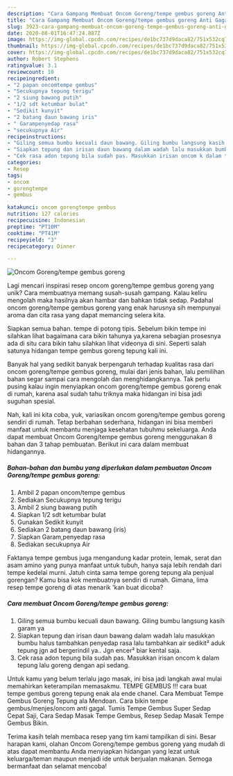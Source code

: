 ```yaml
---
description: "Cara Gampang Membuat Oncom Goreng/tempe gembus goreng Anti Gagal"
title: "Cara Gampang Membuat Oncom Goreng/tempe gembus goreng Anti Gagal"
slug: 3923-cara-gampang-membuat-oncom-goreng-tempe-gembus-goreng-anti-gagal
date: 2020-08-01T16:47:24.887Z
image: https://img-global.cpcdn.com/recipes/de1bc737d9daca82/751x532cq70/oncom-gorengtempe-gembus-goreng-foto-resep-utama.jpg
thumbnail: https://img-global.cpcdn.com/recipes/de1bc737d9daca82/751x532cq70/oncom-gorengtempe-gembus-goreng-foto-resep-utama.jpg
cover: https://img-global.cpcdn.com/recipes/de1bc737d9daca82/751x532cq70/oncom-gorengtempe-gembus-goreng-foto-resep-utama.jpg
author: Robert Stephens
ratingvalue: 3.1
reviewcount: 10
recipeingredient:
- "2 papan oncomtempe gembus"
- "Secukupnya tepung terigu"
- "2 siung bawang putih"
- "1/2 sdt ketumbar bulat"
- "Sedikit kunyit"
- "2 batang daun bawang iris"
- " Garampenyedap rasa"
- "secukupnya Air"
recipeinstructions:
- "Giling semua bumbu kecuali daun bawang. Giling bumbu langsung kasih garam ya"
- "Siapkan tepung dan irisan daun bawang dalam wadah lalu masukkan bumbu halus tambahkan penyedap rasa lalu tambahkan air sedikit² aduk tepung jgn ad bergerindil ya.. Jgn encer² biar kental saja."
- "Cek rasa adon tepung bila sudah pas. Masukkan irisan oncom k dalam tepung lalu goreng dengan api sedang."
categories:
- Resep
tags:
- oncom
- gorengtempe
- gembus

katakunci: oncom gorengtempe gembus 
nutrition: 127 calories
recipecuisine: Indonesian
preptime: "PT10M"
cooktime: "PT41M"
recipeyield: "3"
recipecategory: Dinner

---
```



![Oncom Goreng/tempe gembus goreng](https://img-global.cpcdn.com/recipes/de1bc737d9daca82/751x532cq70/oncom-gorengtempe-gembus-goreng-foto-resep-utama.jpg)

Lagi mencari inspirasi resep oncom goreng/tempe gembus goreng yang unik? Cara membuatnya memang susah-susah gampang. Kalau keliru mengolah maka hasilnya akan hambar dan bahkan tidak sedap. Padahal oncom goreng/tempe gembus goreng yang enak harusnya sih mempunyai aroma dan cita rasa yang dapat memancing selera kita.

Siapkan semua bahan. tempe di potong tipis. Sebelum bikin tempe ini silahkan lihat bagaimana cara bikin tahunya ya,karena sebagian prosesnya ada di situ cara bikin tahu silahkan lihat videonya di sini. Seperti salah satunya hidangan tempe gembus goreng tepung kali ini.

Banyak hal yang sedikit banyak berpengaruh terhadap kualitas rasa dari oncom goreng/tempe gembus goreng, mulai dari jenis bahan, lalu pemilihan bahan segar sampai cara mengolah dan menghidangkannya. Tak perlu pusing kalau ingin menyiapkan oncom goreng/tempe gembus goreng enak di rumah, karena asal sudah tahu triknya maka hidangan ini bisa jadi suguhan spesial.


Nah, kali ini kita coba, yuk, variasikan oncom goreng/tempe gembus goreng sendiri di rumah. Tetap berbahan sederhana, hidangan ini bisa memberi manfaat untuk membantu menjaga kesehatan tubuhmu sekeluarga. Anda dapat membuat Oncom Goreng/tempe gembus goreng menggunakan 8 bahan dan 3 tahap pembuatan. Berikut ini cara dalam membuat hidangannya.

<!--inarticleads1-->

##### Bahan-bahan dan bumbu yang diperlukan dalam pembuatan Oncom Goreng/tempe gembus goreng:

1. Ambil 2 papan oncom/tempe gembus
1. Sediakan Secukupnya tepung terigu
1. Ambil 2 siung bawang putih
1. Siapkan 1/2 sdt ketumbar bulat
1. Gunakan Sedikit kunyit
1. Sediakan 2 batang daun bawang (iris)
1. Siapkan  Garam,penyedap rasa
1. Sediakan secukupnya Air


Faktanya tempe gembus juga mengandung kadar protein, lemak, serat dan asam amino yang punya manfaat untuk tubuh, hanya saja lebih rendah dari tempe kedelai murni. Jatuh cinta sama tempe goreng tepung ala penjual gorengan? Kamu bisa kok membuatnya sendiri di rumah. Gimana, lima resep tempe goreng di atas menarik &#39;kan buat dicoba? 

<!--inarticleads2-->

##### Cara membuat Oncom Goreng/tempe gembus goreng:

1. Giling semua bumbu kecuali daun bawang. Giling bumbu langsung kasih garam ya
1. Siapkan tepung dan irisan daun bawang dalam wadah lalu masukkan bumbu halus tambahkan penyedap rasa lalu tambahkan air sedikit² aduk tepung jgn ad bergerindil ya.. Jgn encer² biar kental saja.
1. Cek rasa adon tepung bila sudah pas. Masukkan irisan oncom k dalam tepung lalu goreng dengan api sedang.


Untuk kamu yang belum terlalu jago masak, ini bisa jadi langkah awal mulai memahirkan keterampilan memasakmu. TEMPE GEMBUS !!! cara buat tempe gembus goreng tepung enak ala ende chanel. Cara Membuat Tempe Gembus Goreng Tepung ala Mendoan. Cara bikin tempe gembus/menjes/oncom anti gagal. Tumis Tempe Gembus Super Sedap Cepat Saji, Cara Sedap Masak Tempe Gembus, Resep Sedap Masak Tempe Gembus Bikin. 

Terima kasih telah membaca resep yang tim kami tampilkan di sini. Besar harapan kami, olahan Oncom Goreng/tempe gembus goreng yang mudah di atas dapat membantu Anda menyiapkan hidangan yang lezat untuk keluarga/teman maupun menjadi ide untuk berjualan makanan. Semoga bermanfaat dan selamat mencoba!
